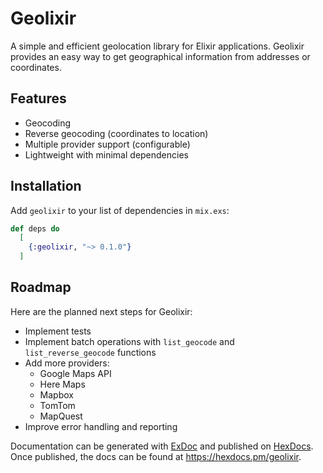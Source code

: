 # Geolixir

A simple and efficient geolocation library for Elixir applications. Geolixir provides an easy way to get geographical information from addresses or coordinates.

## Features

- Geocoding
- Reverse geocoding (coordinates to location)
- Multiple provider support (configurable)
- Lightweight with minimal dependencies

## Installation

Add `geolixir` to your list of dependencies in `mix.exs`:

```elixir
def deps do
  [
    {:geolixir, "~> 0.1.0"}
  ]
```

## Roadmap

Here are the planned next steps for Geolixir:

- Implement tests
- Implement batch operations with `list_geocode` and `list_reverse_geocode` functions
- Add more providers:
  - Google Maps API
  - Here Maps
  - Mapbox
  - TomTom
  - MapQuest
- Improve error handling and reporting

Documentation can be generated with [ExDoc](https://github.com/elixir-lang/ex_doc)
and published on [HexDocs](https://hexdocs.pm). Once published, the docs can
be found at <https://hexdocs.pm/geolixir>.

